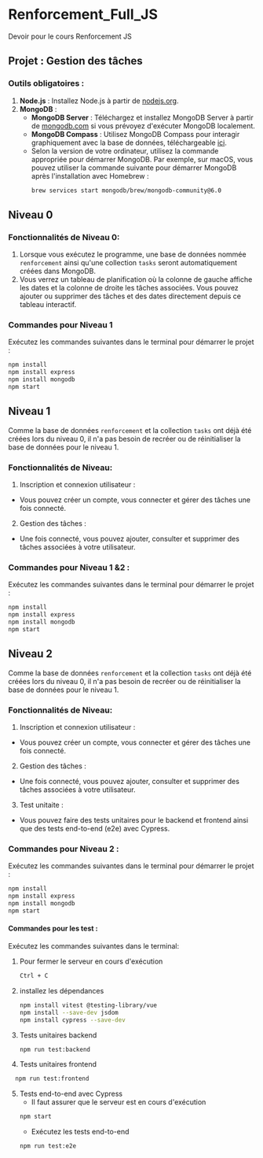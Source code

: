 # Renforcement_Full_JS
Devoir pour le cours Renforcement JS

## Projet : Gestion des tâches

### Outils obligatoires :
1. **Node.js** : Installez Node.js à partir de [nodejs.org](https://nodejs.org/).
2. **MongoDB** :
   - **MongoDB Server** : Téléchargez et installez MongoDB Server à partir de [mongodb.com](https://www.mongodb.com/try/download/community) si vous prévoyez d'exécuter MongoDB localement.
   - **MongoDB Compass** : Utilisez MongoDB Compass pour interagir graphiquement avec la base de données, téléchargeable [ici](https://www.mongodb.com/products/compass).
   - Selon la version de votre ordinateur, utilisez la commande appropriée pour démarrer MongoDB. Par exemple, sur macOS, vous pouvez utiliser la commande suivante pour démarrer MongoDB après l'installation avec Homebrew :
     ```bash
     brew services start mongodb/brew/mongodb-community@6.0
     ```

## Niveau 0
### Fonctionnalités de Niveau 0:
1. Lorsque vous exécutez le programme, une base de données nommée `renforcement` ainsi qu'une collection `tasks` seront automatiquement créées dans MongoDB.
2. Vous verrez un tableau de planification où la colonne de gauche affiche les dates et la colonne de droite les tâches associées. Vous pouvez ajouter ou supprimer des tâches et des dates directement depuis ce tableau interactif.
### Commandes pour Niveau 1 
Exécutez les commandes suivantes dans le terminal pour démarrer le projet :
```bash
npm install
npm install express
npm install mongodb
npm start
```
   
## Niveau 1
Comme la base de données `renforcement` et la collection `tasks` ont déjà été créées lors du niveau 0, il n'a pas besoin de recréer ou de réinitialiser la base de données pour le niveau 1.
### Fonctionnalités de Niveau:
1. Inscription et connexion utilisateur :
  - Vous pouvez créer un compte, vous connecter et gérer des tâches une fois connecté.
2. Gestion des tâches :
  - Une fois connecté, vous pouvez ajouter, consulter et supprimer des tâches associées à votre utilisateur.

### Commandes pour Niveau 1 &2 :
Exécutez les commandes suivantes dans le terminal pour démarrer le projet :
```bash
npm install
npm install express
npm install mongodb
npm start
```

## Niveau 2
Comme la base de données `renforcement` et la collection `tasks` ont déjà été créées lors du niveau 0, il n'a pas besoin de recréer ou de réinitialiser la base de données pour le niveau 1.
### Fonctionnalités de Niveau:
1. Inscription et connexion utilisateur :
  - Vous pouvez créer un compte, vous connecter et gérer des tâches une fois connecté.
2. Gestion des tâches :
  - Une fois connecté, vous pouvez ajouter, consulter et supprimer des tâches associées à votre utilisateur.
3. Test unitaite :
  - Vous pouvez faire des tests unitaires pour le backend et frontend ainsi que des tests end-to-end (e2e) avec Cypress.

### Commandes pour Niveau 2 :
Exécutez les commandes suivantes dans le terminal pour démarrer le projet :
```bash
npm install
npm install express
npm install mongodb
npm start
```

#### Commandes pour les test :
Exécutez les commandes suivantes dans le terminal:

1. Pour fermer le serveur en cours d'exécution
   ```bash
   Ctrl + C
   ```
2. installez les dépendances
   ```bash
   npm install vitest @testing-library/vue
   npm install --save-dev jsdom
   npm install cypress --save-dev
   ```
3. Tests unitaires backend
    ```bash
    npm run test:backend
   ```
4. Tests unitaires frontend
 ```bash
   npm run test:frontend
   ```
5. Tests end-to-end avec Cypress 
   - Il faut assurer que le serveur est en cours d'exécution
    ```bash
    npm start
   ```
   - Exécutez les tests end-to-end
   ```bash
   npm run test:e2e
   ```

